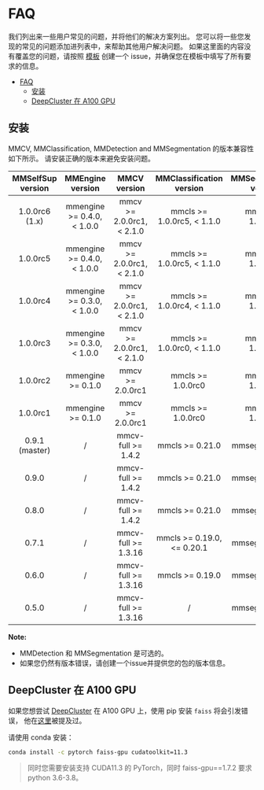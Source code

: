 # FAQ

我们列出来一些用户常见的问题，并将他们的解决方案列出。 您可以将一些您发现的常见的问题添加进列表中，来帮助其他用户解决问题。 如果这里面的内容没有覆盖您的问题，请按照 [模板](https://github.com/open-mmlab/mmselfsup/tree/master/.github/ISSUE_TEMPLATE) 创建一个 issue，并确保您在模板中填写了所有要求的信息。

- [FAQ](#faq)
  - [安装](#安装)
  - [DeepCluster 在 A100 GPU](#deepcluster-在-a100-gpu)

## 安装

MMCV, MMClassification, MMDetection and MMSegmentation 的版本兼容性如下所示。 请安装正确的版本来避免安装问题。

| MMSelfSup version |      MMEngine version       |        MMCV version        |  MMClassification version   | MMSegmentation version | MMDetection version |
| :---------------: | :-------------------------: | :------------------------: | :-------------------------: | :--------------------: | :-----------------: |
|  1.0.0rc6 (1.x)   | mmengine >= 0.4.0, \< 1.0.0 | mmcv >= 2.0.0rc1, \< 2.1.0 | mmcls >= 1.0.0rc5, \< 1.1.0 |   mmseg >= 1.0.0rc0    |  mmdet >= 3.0.0rc0  |
|     1.0.0rc5      | mmengine >= 0.4.0, \< 1.0.0 | mmcv >= 2.0.0rc1, \< 2.1.0 | mmcls >= 1.0.0rc5, \< 1.1.0 |   mmseg >= 1.0.0rc0    |  mmdet >= 3.0.0rc0  |
|     1.0.0rc4      | mmengine >= 0.3.0, \< 1.0.0 | mmcv >= 2.0.0rc1, \< 2.1.0 | mmcls >= 1.0.0rc4, \< 1.1.0 |   mmseg >= 1.0.0rc0    |  mmdet >= 3.0.0rc0  |
|     1.0.0rc3      | mmengine >= 0.3.0, \< 1.0.0 | mmcv >= 2.0.0rc1, \< 2.1.0 | mmcls >= 1.0.0rc0, \< 1.1.0 |   mmseg >= 1.0.0rc0    |  mmdet >= 3.0.0rc0  |
|     1.0.0rc2      |      mmengine >= 0.1.0      |      mmcv >= 2.0.0rc1      |      mmcls >= 1.0.0rc0      |   mmseg >= 1.0.0rc0    |  mmdet >= 3.0.0rc0  |
|     1.0.0rc1      |      mmengine >= 0.1.0      |      mmcv >= 2.0.0rc1      |      mmcls >= 1.0.0rc0      |   mmseg >= 1.0.0rc0    |  mmdet >= 3.0.0rc0  |
|  0.9.1 (master)   |              /              |     mmcv-full >= 1.4.2     |       mmcls >= 0.21.0       |    mmseg >= 0.20.2     |   mmdet >= 2.19.0   |
|       0.9.0       |              /              |     mmcv-full >= 1.4.2     |       mmcls >= 0.21.0       |    mmseg >= 0.20.2     |   mmdet >= 2.19.0   |
|       0.8.0       |              /              |     mmcv-full >= 1.4.2     |       mmcls >= 0.21.0       |    mmseg >= 0.20.2     |   mmdet >= 2.19.0   |
|       0.7.1       |              /              |    mmcv-full >= 1.3.16     | mmcls >= 0.19.0, \<= 0.20.1 |    mmseg >= 0.20.2     |   mmdet >= 2.16.0   |
|       0.6.0       |              /              |    mmcv-full >= 1.3.16     |       mmcls >= 0.19.0       |    mmseg >= 0.20.2     |   mmdet >= 2.16.0   |
|       0.5.0       |              /              |    mmcv-full >= 1.3.16     |              /              |    mmseg >= 0.20.2     |   mmdet >= 2.16.0   |

**Note:**

- MMDetection 和 MMSegmentation 是可选的。
- 如果您仍然有版本错误，请创建一个issue并提供您的包的版本信息。

## DeepCluster 在 A100 GPU

如果您想尝试 [DeepCluster](https://github.com/open-mmlab/mmselfsup/blob/master/configs/selfsup/deepcluster/README.md) 在 A100 GPU 上，使用 pip 安装 `faiss` 将会引发错误，
他在[这里](https://github.com/facebookresearch/faiss/issues/2076)被提及过。

请使用 conda 安装：

```bash
conda install -c pytorch faiss-gpu cudatoolkit=11.3
```

> 同时您需要安装支持 CUDA11.3 的 PyTorch，同时 faiss-gpu==1.7.2 要求 python 3.6-3.8。
